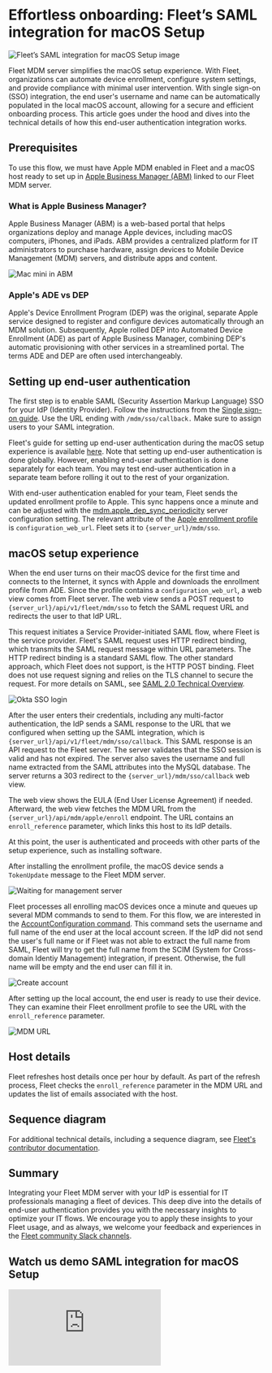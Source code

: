 # Effortless onboarding: Fleet’s SAML integration for macOS Setup

![Fleet’s SAML integration for macOS Setup image](../website/assets/images/articles/fleet-saml-integration-for-macOS-Setup-1600x900@2x.png)

Fleet MDM server simplifies the macOS setup experience. With Fleet, organizations can automate device enrollment, configure system settings, and provide compliance with minimal user intervention. With single sign-on (SSO) integration, the end user's username and name can be automatically populated in the local macOS account, allowing for a secure and efficient onboarding process. This article goes under the hood and dives into the technical details of how this end-user authentication integration works.

## Prerequisites

To use this flow, we must have Apple MDM enabled in Fleet and a macOS host ready to set up in [Apple Business Manager (ABM)](https://business.apple.com/) linked to our Fleet MDM server.

### What is Apple Business Manager?

Apple Business Manager (ABM) is a web-based portal that helps organizations deploy and manage Apple devices, including macOS computers, iPhones, and iPads. ABM provides a centralized platform for IT administrators to purchase hardware, assign devices to Mobile Device Management (MDM) servers, and distribute apps and content.

![Mac mini in ABM](../website/assets/images/articles/end-user-authentication-mac-in-abm-1354x920@2x.png "Mac mini in ABM")

### Apple's ADE vs DEP

Apple's Device Enrollment Program (DEP) was the original, separate Apple service designed to register and configure devices automatically through an MDM solution. Subsequently, Apple rolled DEP into Automated Device Enrollment (ADE) as part of Apple Business Manager, combining DEP's automatic provisioning with other services in a streamlined portal. The terms ADE and DEP are often used interchangeably.

## Setting up end-user authentication

The first step is to enable SAML (Security Assertion Markup Language) SSO for your IdP (Identity Provider). Follow the instructions from the [Single sign-on guide](https://fleetdm.com/docs/deploy/single-sign-on-sso). Use the URL ending with `/mdm/sso/callback.` Make sure to assign users to your SAML integration.

Fleet's guide for setting up end-user authentication during the macOS setup experience is available [here](https://fleetdm.com/guides/macos-setup-experience#end-user-authentication-and-end-user-license-agreement-eula). Note that setting up end-user authentication is done globally. However, enabling end-user authentication is done separately for each team. You may test end-user authentication in a separate team before rolling it out to the rest of your organization.

With end-user authentication enabled for your team, Fleet sends the updated enrollment profile to Apple. This sync happens once a minute and can be adjusted with the [mdm.apple_dep_sync_periodicity](https://fleetdm.com/docs/configuration/fleet-server-configuration#mdm-apple-dep-sync-periodicity) server configuration setting. The relevant attribute of the [Apple enrollment profile](https://developer.apple.com/documentation/devicemanagement/profile) is `configuration_web_url`. Fleet sets it to `{server_url}/mdm/sso`.

## macOS setup experience

When the end user turns on their macOS device for the first time and connects to the Internet, it syncs with Apple and downloads the enrollment profile from ADE. Since the profile contains a `configuration_web_url`, a web view comes from Fleet server. The web view sends a POST request to `{server_url}/api/v1/fleet/mdm/sso` to fetch the SAML request URL and redirects the user to that IdP URL.

This request initiates a Service Provider-initiated SAML flow, where Fleet is the service provider. Fleet's SAML request uses HTTP redirect binding, which transmits the SAML request message within URL parameters. The HTTP redirect binding is a standard SAML flow. The other standard approach, which Fleet does not support, is the HTTP POST binding. Fleet does not use request signing and relies on the TLS channel to secure the request. For more details on SAML, see [SAML 2.0 Technical Overview](https://docs.oasis-open.org/security/saml/Post2.0/sstc-saml-tech-overview-2.0.html).

![Okta SSO login](../website/assets/images/articles/end-user-authentication-mac-setup-experience-okta-login-2236x1682@2x.png "Okta SSO login")

After the user enters their credentials, including any multi-factor authentication, the IdP sends a SAML response to the URL that we configured when setting up the SAML integration, which is `{server_url}/api/v1/fleet/mdm/sso/callback`. This SAML response is an API request to the Fleet server. The server validates that the SSO session is valid and has not expired. The server also saves the username and full name extracted from the SAML attributes into the MySQL database. The server returns a 303 redirect to the `{server_url}/mdm/sso/callback` web view.

The web view shows the EULA (End User License Agreement) if needed. Afterward, the web view fetches the MDM URL from the `{server_url}/api/mdm/apple/enroll` endpoint. The URL contains an `enroll_reference` parameter, which links this host to its IdP details.

At this point, the user is authenticated and proceeds with other parts of the setup experience, such as installing software.

After installing the enrollment profile, the macOS device sends a `TokenUpdate` message to the Fleet MDM server.

![Waiting for management server](../website/assets/images/articles/end-user-authentication-mac-waiting-for-management-server-1782x1334@2x.png "Waiting for management server")

Fleet processes all enrolling macOS devices once a minute and queues up several MDM commands to send to them. For this flow, we are interested in the [AccountConfiguration command](https://developer.apple.com/documentation/devicemanagement/accountconfigurationcommand/command-data.dictionary). This command sets the username and full name of the end user at the local account screen. If the IdP did not send the user's full name or if Fleet was not able to extract the full name from SAML, Fleet will try to get the full name from the SCIM (System for Cross-domain Identiy Management) integration, if present. Otherwise, the full name will be empty and the end user can fill it in.

![Create account](../website/assets/images/articles/end-user-authentication-create-account-2396x1476@2x.png "Create account")

After setting up the local account, the end user is ready to use their device. They can examine their Fleet enrollment profile to see the URL with the `enroll_reference` parameter.

![MDM URL](../website/assets/images/articles/end-user-authentication-mac-enrollment-profile-with-enroll_reference-1598x1390@2x.png "MDM URL")

## Host details

Fleet refreshes host details once per hour by default. As part of the refresh process, Fleet checks the `enroll_reference` parameter in the MDM URL and updates the list of emails associated with the host.

## Sequence diagram

For additional technical details, including a sequence diagram, see [Fleet's contributor documentation](https://github.com/fleetdm/fleet/blob/main/docs/Contributing/product-groups/mdm/mdm-end-user-authentication.md).

## Summary

Integrating your Fleet MDM server with your IdP is essential for IT professionals managing a fleet of devices. This deep dive into the details of end-user authentication provides you with the necessary insights to optimize your IT flows. We encourage you to apply these insights to your Fleet usage, and as always, we welcome your feedback and experiences in the [Fleet community Slack channels](https://fleetdm.com/support).

## Watch us demo SAML integration for macOS Setup

<div purpose="embedded-content">
   <iframe src="https://www.youtube.com/embed/nwNORmQ5bd0?si=3PXayiEqCRxgOIim" frameborder="0" allowfullscreen></iframe>
</div>

<meta name="articleTitle" value="Effortless onboarding: Fleet’s SAML integration for macOS Setup">
<meta name="authorFullName" value="Victor Lyuboslavsky">
<meta name="authorGitHubUsername" value="getvictor">
<meta name="category" value="guides">
<meta name="publishedOn" value="2025-04-11">
<meta name="description" value="Using single sign-on (SSO) to handle identities automatically during device enrollment">
<meta name="articleImageUrl" value="../website/assets/images/articles/fleet-saml-integration-for-macOS-Setup-1600x900@2x.png">
